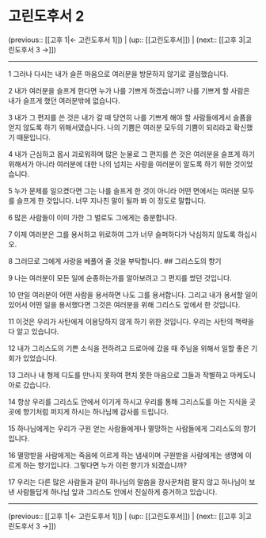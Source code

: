 # 고린도후서 2

(previous:: [[고후 1|← 고린도후서 1]]) | (up:: [[고린도후서]]) | (next:: [[고후 3|고린도후서 3 →]])

***




1 
그러나 다시는 내가 슬픈 마음으로 여러분을 방문하지 않기로 결심했습니다. 



2 
내가 여러분을 슬프게 한다면 누가 나를 기쁘게 하겠습니까? 나를 기쁘게 할 사람은 내가 슬프게 했던 여러분밖에 없습니다. 



3 
내가 그 편지를 쓴 것은 내가 갈 때 당연히 나를 기쁘게 해야 할 사람들에게서 슬픔을 얻지 않도록 하기 위해서였습니다. 나의 기쁨은 여러분 모두의 기쁨이 되리라고 확신했기 때문입니다. 



4 
내가 근심하고 몹시 괴로워하며 많은 눈물로 그 편지를 쓴 것은 여러분을 슬프게 하기 위해서가 아니라 여러분에 대한 나의 넘치는 사랑을 여러분이 알도록 하기 위한 것이었습니다. 



5 
누가 문제를 일으켰다면 그는 나를 슬프게 한 것이 아니라 어떤 면에서는 여러분 모두를 슬프게 한 것입니다. 너무 지나친 말이 될까 봐 이 정도로 말합니다. 



6 
많은 사람들이 이미 가한 그 벌로도 그에게는 충분합니다. 



7 
이제 여러분은 그를 용서하고 위로하여 그가 너무 슬퍼하다가 낙심하지 않도록 하십시오. 



8 
그러므로 그에게 사랑을 베풀어 줄 것을 부탁합니다. ## 그리스도의 향기 



9 
나는 여러분이 모든 일에 순종하는가를 알아보려고 그 편지를 썼던 것입니다. 



10 
만일 여러분이 어떤 사람을 용서하면 나도 그를 용서합니다. 그리고 내가 용서할 일이 있어서 어떤 일을 용서했다면 그것은 여러분을 위해 그리스도 앞에서 한 것입니다. 



11 
이것은 우리가 사탄에게 이용당하지 않게 하기 위한 것입니다. 우리는 사탄의 책략을 다 알고 있습니다. 



12 
내가 그리스도의 기쁜 소식을 전하려고 드로아에 갔을 때 주님을 위해서 일할 좋은 기회가 있었습니다. 



13 
그러나 내 형제 디도를 만나지 못하여 편치 못한 마음으로 그들과 작별하고 마케도니아로 갔습니다. 



14 
항상 우리를 그리스도 안에서 이기게 하시고 우리를 통해 그리스도를 아는 지식을 곳곳에 향기처럼 퍼지게 하시는 하나님께 감사를 드립니다. 



15 
하나님에게는 우리가 구원 얻는 사람들에게나 멸망하는 사람들에게 그리스도의 향기입니다. 



16 
멸망받을 사람에게는 죽음에 이르게 하는 냄새이며 구원받을 사람에게는 생명에 이르게 하는 향기입니다. 그렇다면 누가 이런 향기가 되겠습니까? 



17 
우리는 다른 많은 사람들과 같이 하나님의 말씀을 장사꾼처럼 팔지 않고 하나님이 보낸 사람들답게 하나님 앞과 그리스도 안에서 진실하게 증거하고 있습니다.

***

(previous:: [[고후 1|← 고린도후서 1]]) | (up:: [[고린도후서]]) | (next:: [[고후 3|고린도후서 3 →]])
